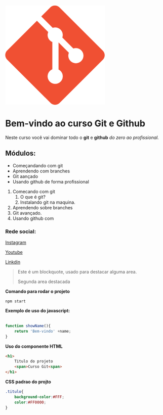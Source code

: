 ![Logo do git](logo.png)

# Bem-vindo ao curso Git e Github
Neste curso você vai dominar todo o **git** e **github** _do zero ao profissional._

## Módulos:
* Começandando com git
* Aprendendo com branches
* Git aançado
* Usando github de forma profissional

1. Comecando com git
    1. O que é git?
    2. Instalando git na maquina.
2. Aprendendo sobre branches
3. Git avançado.
4. Usando github com 

### Rede social:
[Instagram]()

[Youtube]()

[Linkdin]()

>Este é um blockquote, usado para destacar alguma area.
>
>Segunda area destacada

**Comando para rodar o projeto**

```
npm start
```

**Exemplo de uso do javascript:**

```js

function showName(){
    return 'Bem-vindo' +name;
}

```
**Uso do componente HTML**
```html
<h1>
    Titulo do projeto
    <span>Curso Git<span>
</h1>        
```
**CSS padrao do projto**
```css
.titulo{
    background-color:#FFF;
    color:#FF0000;
}
```
